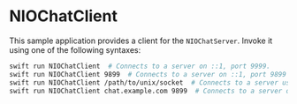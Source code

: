 # NIOChatClient

This sample application provides a client for the `NIOChatServer`. Invoke
it using one of the following syntaxes:

```bash
swift run NIOChatClient  # Connects to a server on ::1, port 9999.
swift run NIOChatClient 9899  # Connects to a server on ::1, port 9899
swift run NIOChatClient /path/to/unix/socket  # Connects to a server using the given UNIX socket
swift run NIOChatClient chat.example.com 9899  # Connects to a server on chat.example.com:9899
```

